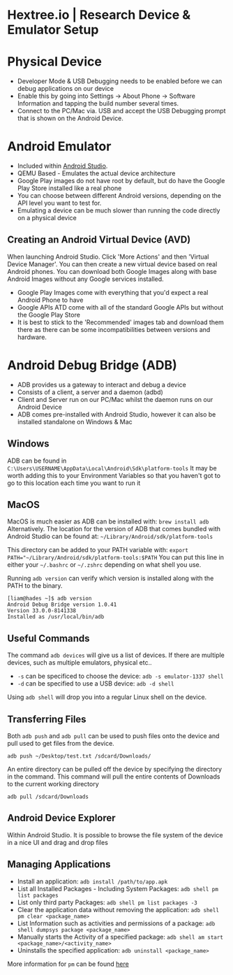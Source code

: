 # Hextree.io | Research Device & Emulator Setup

# Physical Device

- Developer Mode & USB Debugging needs to be enabled before we can debug applications on our device
- Enable this by going into Settings -> About Phone -> Software Information and tapping the build number several times.
- Connect to the PC/Mac via. USB and accept the USB Debugging prompt that is shown on the Android Device.

# Android Emulator

- Included within [Android Studio](https://developer.android.com/studio).
- QEMU Based - Emulates the actual device architecture
- Google Play images do not have root by default, but do have the Google Play Store installed like a real phone
- You can choose between different Android versions, depending on the API level you want to test for.
- Emulating a device can be much slower than running the code directly on a physical device

## Creating an Android Virtual Device (AVD)

When launching Android Studio. Click 'More Actions' and then 'Virtual Device Manager'. You can then create a new virtual device based on real Android phones.
You can download both Google Images along with base Android Images without any Google services installed.

- Google Play Images come with everything that you'd expect a real Android Phone to have
- Google APIs ATD come with all of the standard Google APIs but without the Google Play Store
- It is best to stick to the 'Recommended' images tab and download them there as there can be some incompatibilities between versions and hardware.

# Android Debug Bridge (ADB)

- ADB provides us a gateway to interact and debug a device
- Consists of a client, a server and a daemon (adbd)
- Client and Server run on our PC/Mac whilst the daemon runs on our Android Device
- ADB comes pre-installed with Android Studio, however it can also be installed standalone on Windows & Mac

## Windows

ADB can be found in `C:\Users\USERNAME\AppData\Local\Android\Sdk\platform-tools`
It may be worth adding this to your Environment Variables so that you haven't got to go to this location each time you want to run it

## MacOS

MacOS is much easier as ADB can be installed with: `brew install adb`
Alternatively. The location for the version of ADB that comes bundled with Android Studio can be found at: `~/Library/Android/sdk/platform-tools`

This directory can be added to your PATH variable with: `export PATH="~/Library/Android/sdk/platform-tools:$PATH`
You can put this line in either your `~/.bashrc` or `~/.zshrc` depending on what shell you use.

Running `adb version` can verify which version is installed along with the PATH to the binary.

```
[liam@hades ~]$ adb version
Android Debug Bridge version 1.0.41
Version 33.0.0-8141338
Installed as /usr/local/bin/adb
```

## Useful Commands

The command `adb devices` will give us a list of devices. If there are multiple devices, such as multiple emulators, physical etc..

- `-s` can be specificed to choose the device: `adb -s emulator-1337 shell`
- `-d` can be specified to use a USB device: `adb -d shell`

Using `adb shell` will drop you into a regular Linux shell on the device.

## Transferring Files

Both `adb push` and `adb pull` can be used to push files onto the device and pull used to get files from the device.

```
adb push ~/Desktop/test.txt /sdcard/Downloads/
```

An entire directory can be pulled off the device by specifying the directory in the command. This command will pull the entire contents of Downloads to the current working directory

```
adb pull /sdcard/Downloads
```

## Android Device Explorer

Within Android Studio. It is possible to browse the file system of the device in a nice UI and drag and drop files


## Managing Applications

- Install an application: `adb install /path/to/app.apk`
- List all Installed Packages - Including System Packages: `adb shell pm list packages`
- List only third party Packages: `adb shell pm list packages -3`
- Clear the application data without removing the application: `adb shell pm clear <package_name>`
- List Information such as activities and permissions of a package: `adb shell dumpsys package <package_name>`
- Manually starts the Activity of a specified package: `adb shell am start <package_name>/<activity_name>`
- Uninstalls the specified application: `adb uninstall <package_name>`

More information for `pm` can be found [here](https://developer.android.com/tools/adb#pm)
